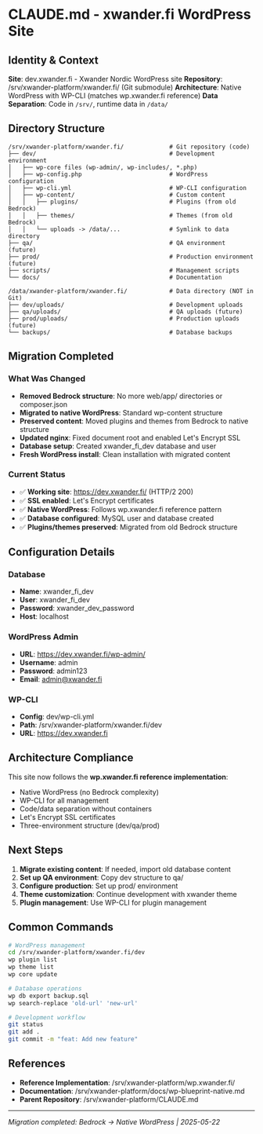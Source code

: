 # CLAUDE.md - xwander.fi WordPress Site

## Identity & Context

**Site**: dev.xwander.fi - Xwander Nordic WordPress site
**Repository**: /srv/xwander-platform/xwander.fi/ (Git submodule)
**Architecture**: Native WordPress with WP-CLI (matches wp.xwander.fi reference)
**Data Separation**: Code in `/srv/`, runtime data in `/data/`

## Directory Structure

```
/srv/xwander-platform/xwander.fi/             # Git repository (code)
├── dev/                                      # Development environment
│   ├── wp-core files (wp-admin/, wp-includes/, *.php)
│   ├── wp-config.php                         # WordPress configuration
│   ├── wp-cli.yml                            # WP-CLI configuration
│   ├── wp-content/                           # Custom content
│   │   ├── plugins/                          # Plugins (from old Bedrock)
│   │   ├── themes/                           # Themes (from old Bedrock)
│   │   └── uploads -> /data/...              # Symlink to data directory
├── qa/                                       # QA environment (future)
├── prod/                                     # Production environment (future)
├── scripts/                                  # Management scripts
└── docs/                                     # Documentation
```

```
/data/xwander-platform/xwander.fi/            # Data directory (NOT in Git)
├── dev/uploads/                              # Development uploads
├── qa/uploads/                               # QA uploads (future)
├── prod/uploads/                             # Production uploads (future)
└── backups/                                  # Database backups
```

## Migration Completed

### What Was Changed
- **Removed Bedrock structure**: No more web/app/ directories or composer.json
- **Migrated to native WordPress**: Standard wp-content structure
- **Preserved content**: Moved plugins and themes from Bedrock to native structure
- **Updated nginx**: Fixed document root and enabled Let's Encrypt SSL
- **Database setup**: Created xwander_fi_dev database and user
- **Fresh WordPress install**: Clean installation with migrated content

### Current Status
- ✅ **Working site**: https://dev.xwander.fi/ (HTTP/2 200)
- ✅ **SSL enabled**: Let's Encrypt certificates
- ✅ **Native WordPress**: Follows wp.xwander.fi reference pattern
- ✅ **Database configured**: MySQL user and database created
- ✅ **Plugins/themes preserved**: Migrated from old Bedrock structure

## Configuration Details

### Database
- **Name**: xwander_fi_dev
- **User**: xwander_fi_dev
- **Password**: xwander_dev_password
- **Host**: localhost

### WordPress Admin
- **URL**: https://dev.xwander.fi/wp-admin/
- **Username**: admin
- **Password**: admin123
- **Email**: admin@xwander.fi

### WP-CLI
- **Config**: dev/wp-cli.yml
- **Path**: /srv/xwander-platform/xwander.fi/dev
- **URL**: https://dev.xwander.fi

## Architecture Compliance

This site now follows the **wp.xwander.fi reference implementation**:
- Native WordPress (no Bedrock complexity)
- WP-CLI for all management
- Code/data separation without containers
- Let's Encrypt SSL certificates
- Three-environment structure (dev/qa/prod)

## Next Steps

1. **Migrate existing content**: If needed, import old database content
2. **Set up QA environment**: Copy dev structure to qa/
3. **Configure production**: Set up prod/ environment
4. **Theme customization**: Continue development with xwander theme
5. **Plugin management**: Use WP-CLI for plugin management

## Common Commands

```bash
# WordPress management
cd /srv/xwander-platform/xwander.fi/dev
wp plugin list
wp theme list
wp core update

# Database operations
wp db export backup.sql
wp search-replace 'old-url' 'new-url'

# Development workflow
git status
git add .
git commit -m "feat: Add new feature"
```

## References

- **Reference Implementation**: /srv/xwander-platform/wp.xwander.fi/
- **Documentation**: /srv/xwander-platform/docs/wp-blueprint-native.md
- **Parent Repository**: /srv/xwander-platform/CLAUDE.md

---

*Migration completed: Bedrock → Native WordPress | 2025-05-22*
